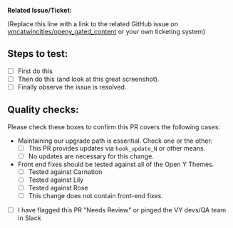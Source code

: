 **Related Issue/Ticket:**

(Replace this line with a link to the related GitHub issue on [ymcatwincities/openy_gated_content](https://github.com/ymcatwincities/openy_gated_content/issues) or your own ticketing system)

## Steps to test:

- [ ] First do this
- [ ] Then do this (and look at this great screenshot).
- [ ] Finally observe the issue is resolved.

## Quality checks:

Please check these boxes to confirm this PR covers the following cases:

- Maintaining our upgrade path is essential. Check one or the other:
  - [ ] This PR  provides updates via `hook_update_N` or other means.
  - [ ] No updates are necessary for this change.
- Front end fixes should be tested against all of the Open Y Themes.
  - [ ] Tested against Carnation
  - [ ] Tested against Lily
  - [ ] Tested against Rose
  - [ ] This change does not contain front-end fixes.
- [ ] I have flagged this PR "Needs Review" or pinged the VY devs/QA team
  in Slack
